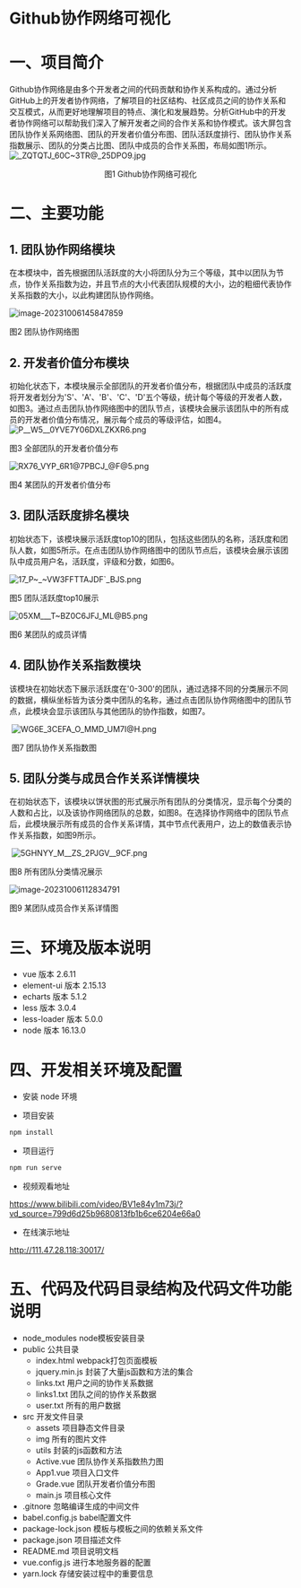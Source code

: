 # Github协作网络可视化

# 一、项目简介

Github协作网络是由多个开发者之间的代码贡献和协作关系构成的。通过分析GitHub上的开发者协作网络，了解项目的社区结构、社区成员之间的协作关系和交互模式，从而更好地理解项目的特点、演化和发展趋势。分析GitHub中的开发者协作网络可以帮助我们深入了解开发者之间的合作关系和协作模式。该大屏包含团队协作关系网络图、团队的开发者价值分布图、团队活跃度排行、团队协作关系指数展示、团队的分类占比图、团队中成员的合作关系图，布局如图1所示。
![_ZQTQTJ_60C~3TR@_25DPO9.jpg](https://s2.loli.net/2023/10/07/PzqCjOcma3lypbh.jpg)

 <center>图1 Github协作网络可视化</center>

# 二、主要功能

## 1. 团队协作网络模块

在本模块中，首先根据团队活跃度的大小将团队分为三个等级，其中以团队为节点，协作关系指数为边，并且节点的大小代表团队规模的大小，边的粗细代表协作关系指数的大小，以此构建团队协作网络。

![image-20231006145847859](https://s2.loli.net/2023/10/06/3tnKwShbFviHVz6.png)

 图2 团队协作网络图

## 2. 开发者价值分布模块

初始化状态下，本模块展示全部团队的开发者价值分布，根据团队中成员的活跃度将开发者划分为'S'、'A'、'B'、'C'、'D'五个等级，统计每个等级的开发者人数，如图3。通过点击团队协作网络图中的团队节点，该模块会展示该团队中的所有成员的开发者价值分布情况，展示每个成员的等级评估，如图4。
![P__W5__0YVE7Y06DXLZKXR6.png](https://s2.loli.net/2023/10/07/T4ScgwjHq2uhQto.png#pic_center)

图3 全部团队的开发者价值分布

![RX76_VYP_6R1@7PBCJ_@F@5.png](https://s2.loli.net/2023/10/07/mnyg1KZspOuWlTi.png)

图4 某团队的开发者价值分布

## 3. 团队活跃度排名模块

初始状态下，该模块展示活跃度top10的团队，包括这些团队的名称，活跃度和团队人数，如图5所示。在点击团队协作网络图中的团队节点后，该模块会展示该团队中成员用户名，活跃度，评级和分数，如图6。

![17_P~_~VW3FFTTAJDF`_BJS.png](https://s2.loli.net/2023/10/07/fkPUz7sXFVKAc9Z.png)

图5 团队活跃度top10展示

![05XM___T~BZ0C6JFJ_ML@B5.png](https://s2.loli.net/2023/10/07/KkHbuoz3YTEDR2a.png)

图6 某团队的成员详情
​                                                                                              

## 4. 团队协作关系指数模块

该模块在初始状态下展示活跃度在'0-300'的团队，通过选择不同的分类展示不同的数据，横纵坐标皆为该分类中团队的名称，通过点击团队协作网络图中的团队节点，此模块会显示该团队与其他团队的协作指数，如图7。

​ ![WG6E_3CEFA_O_MMD_UM7I@H.png](https://s2.loli.net/2023/10/07/KtXWGefiV4jJPYS.png)

​ 图7 团队协作关系指数图
## 5. 团队分类与成员合作关系详情模块

在初始状态下，该模块以饼状图的形式展示所有团队的分类情况，显示每个分类的人数和占比，以及该协作网络团队的总数，如图8。在选择协作网络中的团队节点后，此模块展示所有成员的合作关系详情，其中节点代表用户，边上的数值表示协作关系指数，如图9所示。

​ ![5GHNYY_M__ZS_2PJGV__9CF.png](https://s2.loli.net/2023/10/07/3Y9xOKjF6SVZknC.png)

图8 所有团队分类情况展示                                                                  

![image-20231006112834791](https://s2.loli.net/2023/10/06/buHvyGUeqjiWlxp.png)

图9 某团队成员合作关系详情图                                                                  


# 三、环境及版本说明

* vue 版本 2.6.11
* element-ui 版本 2.15.13
* echarts 版本 5.1.2
* less 版本 3.0.4
* less-loader 版本 5.0.0
* node 版本 16.13.0

# 四、开发相关环境及配置

* 安装 node 环境

* 项目安装

```JavaScript
npm install
```

* 项目运行

```JavaScript
npm run serve
```
* 视频观看地址

https://www.bilibili.com/video/BV1e84y1m73j/?vd_source=799d6d25b9680813fb1b6ce6204e66a0

* 在线演示地址

http://111.47.28.118:30017/


# 五、代码及代码目录结构及代码文件功能说明
* node_modules node模板安装目录
* public 公共目录
  * index.html webpack打包页面模板
  * jquery.min.js 封装了大量js函数和方法的集合
  * links.txt 用户之间的协作关系数据
  * links1.txt 团队之间的协作关系数据
  * user.txt 所有的用户数据
* src 开发文件目录
  * assets 项目静态文件目录
  * img 所有的图片文件
  * utils 封装的js函数和方法
  * Active.vue 团队协作关系指数热力图
  * App1.vue 项目入口文件
  * Grade.vue 团队开发者价值分布图
  * main.js 项目核心文件
* .gitnore 忽略编译生成的中间文件
* babel.config.js babel配置文件
* package-lock.json 模板与模板之间的依赖关系文件
* package.json 项目描述文件
* README.md 项目说明文档
* vue.config.js 进行本地服务器的配置
* yarn.lock 存储安装过程中的重要信息